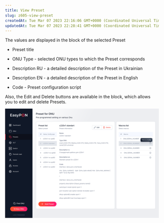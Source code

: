 ```yaml
---
title: View Preset
slug: z605-view-preset
createdAt: Tue Mar 07 2023 22:16:06 GMT+0000 (Coordinated Universal Time)
updatedAt: Tue Mar 07 2023 22:28:41 GMT+0000 (Coordinated Universal Time)
---
```


The values are displayed in the block of the selected Preset

*   Preset title

*   ONU Type - selected ONU types to which the Preset corresponds

*   Description RU - a detailed description of the Preset in Ukrainian

*   Description EN - a detailed description of the Preset in English

*   Code - Preset configuration script

Also, the Edit and Delete buttons are available in the block, which allows you to edit and delete Presets.

![View preset](.gitbook/assets/hlF6DGDCJgwJSWglb7QNG_image.png)


